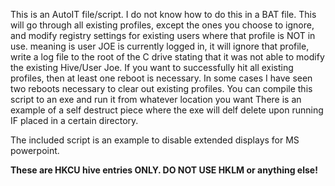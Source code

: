 This is an AutoIT file/script. I do not know how to do this in a BAT file.
This will go through all existing profiles, except the ones you choose to ignore, and modify registry settings for existing users where that profile is NOT in use. meaning is user JOE is currently logged in, it will ignore that profile, write a log file to the root of the C drive stating that it was not able to modify the existing Hive/User Joe. 
If you want to successfully hit all existing profiles, then at least one reboot is necessary. In some cases I have seen two reboots necessary to clear out existing profiles.
You can compile this script to an exe and run it from whatever location you want
There is an example of a self destruct piece where the exe will delf delete upon running IF placed in a certain directory. 

The included script is an example to disable extended displays for MS powerpoint.

**These are HKCU hive entries ONLY. DO NOT USE HKLM or anything else!**
